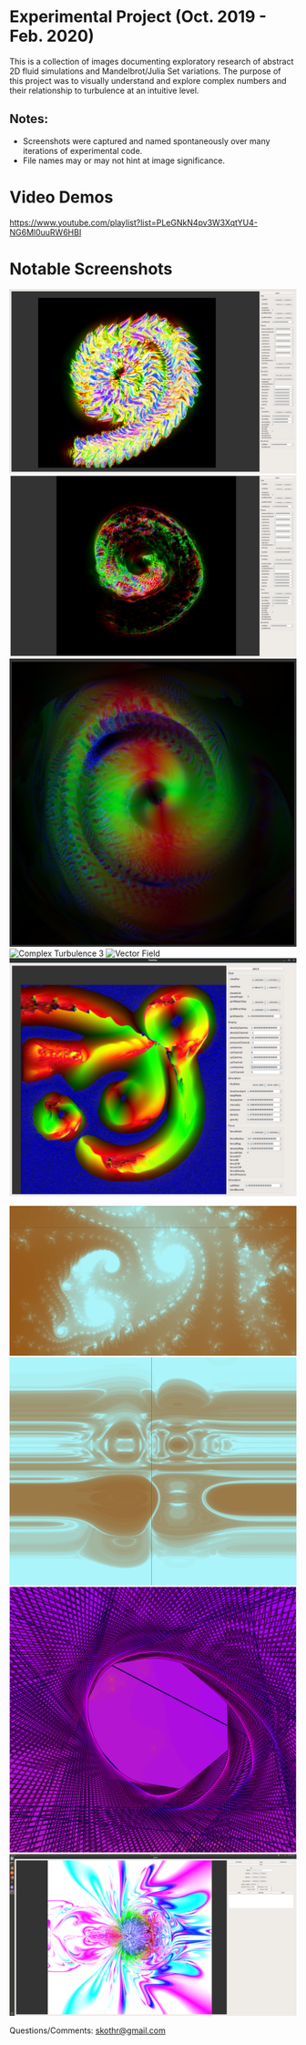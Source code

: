 # Experimental Project (Oct. 2019 - Feb. 2020)
This is a collection of images documenting exploratory research of abstract 2D fluid simulations and Mandelbrot/Julia Set variations.
The purpose of this project was to visually understand and explore complex numbers and their relationship to turbulence at an intuitive level. 

## Notes:
* Screenshots were captured and named spontaneously over many iterations of experimental code.
* File names may or may not hint at image significance.

# Video Demos
https://www.youtube.com/playlist?list=PLeGNkN4pv3W3XqtYU4-NG6Ml0uuRW6HBI

# Notable Screenshots
![Complex Turbulence 1](https://raw.githubusercontent.com/skothr/fluid-experiments/master/fluid-simulations/experimental-complex-fluid/fluid-turbulance11.png)
![Normalized Colors](https://raw.githubusercontent.com/skothr/fluid-experiments/master/fluid-simulations/experimental-complex-fluid/complex-fluid-log-normalized1.png)
![Complex Turbulence 2](https://raw.githubusercontent.com/skothr/fluid-experiments/master/fluid-simulations/experimental-complex-fluid/complex-fluid-vortex3.png)
![Complex Turbulence 3](https://raw.githubusercontent.com/skothr/fluid-experiments/master/fluid-simulations/experimental-complex-fluid/fluid-turbulance14.png)
![Vector Field](https://raw.githubusercontent.com/skothr/fluid-experiments/master/fluid-simulations/navier-stokes-fluid/fluid-vector-field.png)
![Turbulence Stream](https://raw.githubusercontent.com/skothr/fluid-experiments/master/fluid-simulations/experimental-complex-fluid/fluid-turbulance5-pressure.png)

![Ouroboros](https://raw.githubusercontent.com/skothr/fluid-experiments/master/mandelbrot-set/3d-galaxy-spirals1.png)
![Hyperdimensional Particle](https://raw.githubusercontent.com/skothr/fluid-experiments/master/mandelbrot-set/confined-particle1.png)
![Mandelbrot Topology](https://raw.githubusercontent.com/skothr/fluid-experiments/master/mandelbrot-set/topology2.png)
![Topological Flower](https://raw.githubusercontent.com/skothr/fluid-experiments/master/mandelbrot-set/topology-fluid-flower1.png)

Questions/Comments: skothr@gmail.com
